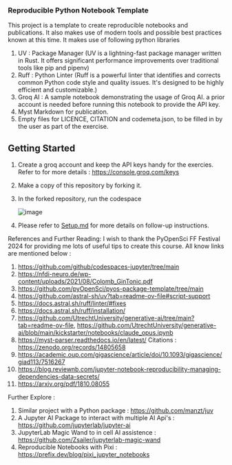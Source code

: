 ### Reproducible  Python Notebook Template

This project is a template to create reproducible notebooks and publications. It also makes use of modern tools and possible best practices known at this time.
It makes use of following python libraries
1. UV : Package Manager (UV is a lightning-fast package manager written in Rust. 
 It offers significant performance improvements over traditional tools like pip and pipenv)
2. Ruff : Python Linter (Ruff is a powerful linter that identifies and corrects common Python code style and quality issues.
 It's designed to be highly efficient and customizable.)
3. Groq AI : A sample notebook demonstrating the usage of Groq AI. a prior account is needed before running this notebook to provide the API key.
4. Myst Markdown for publication.
5. Empty files for LICENCE, CITATION and codemeta.json, to be filled in by the user as part of the exercise.

## Getting Started
1. Create a groq account and keep the API keys handy for the exercies. Refer to for more details : https://console.groq.com/keys
2. Make a copy of this repository by forking it.
3. In the forked repository, run the codespace
   
   ![image](https://github.com/user-attachments/assets/b917d8ee-50cf-4612-93ba-910964b0c5ee)

4. Please refer to [Setup.md](Setup.md) for more details on follow-up instructions.

References and Further Reading:
I wish to thank the PyOpenSci FF Festival 2024 for providing me lots of useful tips to create this course.
All know links are mentioned below : 
1. https://github.com/github/codespaces-jupyter/tree/main
2. https://nfdi-neuro.de/wp-content/uploads/2021/08/Colomb_GinTonic.pdf
3. https://github.com/pyOpenSci/pyos-package-template/tree/main
4. https://github.com/astral-sh/uv?tab=readme-ov-file#script-support
5. https://docs.astral.sh/ruff/linter/#fixes
6. https://docs.astral.sh/ruff/installation/
7. https://github.com/UtrechtUniversity/generative-ai/tree/main?tab=readme-ov-file, https://github.com/UtrechtUniversity/generative-ai/blob/main/kickstarter/notebooks/claude_opus.ipynb
8. https://myst-parser.readthedocs.io/en/latest/ Citations : https://zenodo.org/records/14805658
9. https://academic.oup.com/gigascience/article/doi/10.1093/gigascience/giad113/7516267
10. https://blog.reviewnb.com/jupyter-notebook-reproducibility-managing-dependencies-data-secrets/
11. https://arxiv.org/pdf/1810.08055

Further Explore :
1. Similar project with a Python package : https://github.com/manzt/juv
2. A Jupyter AI Package to interact with multiple AI Api's : https://github.com/jupyterlab/jupyter-ai
3. JupyterLab Magic Wand to in cell AI assistence : https://github.com/Zsailer/jupyterlab-magic-wand
4. Reproducible Notebooks with Pixi : https://prefix.dev/blog/pixi_jupyter_notebooks

   


